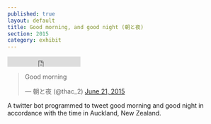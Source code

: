 ```yaml
---
published: true
layout: default
title: Good morning, and good night (朝と夜)
section: 2015
category: exhibit
---
```


<iframe src="https://freesecure.timeanddate.com/clock/i4q56i2i/n22/tlnz/fs18/fcfff/tc000/fti/ta1" frameborder="0" width="165" height="23"></iframe>


<blockquote class="twitter-tweet" lang="en"><p lang="en" dir="ltr">Good morning</p>&mdash; 朝と夜 (@thac_2) <a href="https://twitter.com/thac_2/status/612689061409492992">June 21, 2015</a></blockquote>
<script async src="//platform.twitter.com/widgets.js" charset="utf-8"></script>

A twitter bot programmed to tweet good morning and good night in accordance with the time in Auckland, New Zealand.


